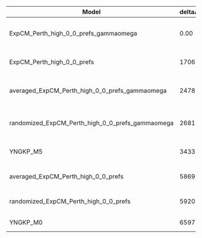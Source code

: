 | Model                                            | deltaAIC | LogLikelihood | nParams | ParamValues                                              |
|--------------------------------------------------|----------|---------------|---------|----------------------------------------------------------|
| ExpCM_Perth_high_0_0_prefs_gammaomega            | 0.00     | -52140.15     | 7       | alpha_omega=0.96, beta=1.23, beta_omega=8.16, kappa=3.94 |
| ExpCM_Perth_high_0_0_prefs                       | 1706.50  | -52994.40     | 6       | beta=1.39, kappa=3.47, omega=0.12                        |
| averaged_ExpCM_Perth_high_0_0_prefs_gammaomega   | 2478.74  | -53379.52     | 7       | alpha_omega=0.65, beta=1.66, beta_omega=7.32, kappa=3.72 |
| randomized_ExpCM_Perth_high_0_0_prefs_gammaomega | 2681.12  | -53480.71     | 7       | alpha_omega=0.68, beta=0.05, beta_omega=7.76, kappa=3.74 |
| YNGKP_M5                                         | 3433.10  | -53851.70     | 12      | alpha_omega=0.70, beta_omega=9.17, kappa=3.17            |
| averaged_ExpCM_Perth_high_0_0_prefs              | 5869.40  | -55075.85     | 6       | beta=0.82, kappa=3.32, omega=0.08                        |
| randomized_ExpCM_Perth_high_0_0_prefs            | 5920.58  | -55101.44     | 6       | beta=0.02, kappa=3.33, omega=0.08                        |
| YNGKP_M0                                         | 6597.38  | -55434.84     | 11      | kappa=2.86, omega=0.07                                   |